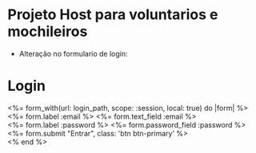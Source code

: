 # Projeto Host para voluntarios e mochileiros

* Alteração no formulario de login:
<div class="form-container">
    <h1 class="text-center">Login</h1>
    <%= form_with(url: login_path, scope: :session, local: true) do |form| %>
      <div class="form-group, text-center">
        <%= form.label :email %>
        <%= form.text_field :email %>
      </div>
      <div class="form-group, text-center">
        <%= form.label :password %>
        <%= form.password_field :password %>
      </div>
      <div class="text-center">
        <%= form.submit "Entrar", class: 'btn btn-primary' %>
      </div>
    <% end %>
  </div>

